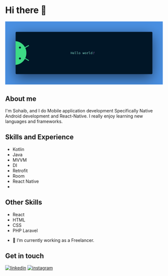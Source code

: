 # Hi there 👋
![Mobile application development](https://github.com/sohaibkhaa/sohaibkhaa/blob/main/banner.png)

## About me
I'm Sohaib, and I do Mobile application development Specifically Native Android development and React-Native. I really enjoy learning new languages and frameworks.

## Skills and Experience

* Kotlin
* Java
* MVVM
* DI
* Retrofit
* Room
* React Native
* 
## Other Skills
* React
* HTML
* CSS
* PHP Laravel

- 🔭 I’m currently working as a Freelancer. 

## Get in touch

[<img src='https://img.icons8.com/color/48/000000/linkedin.png' alt='linkedin' height='40'>](https://www.linkedin.com/in/sohaib-khan-android-developer/)  [<img src='https://img.icons8.com/fluency/48/000000/instagram-new.png' alt='instagram' height='40'>](https://www.instagram.com/sohaib_khan112/)  

